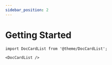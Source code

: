 ```yaml
---
sidebar_position: 2
---
```


# Getting Started

 

```mdx-code-block
import DocCardList from '@theme/DocCardList';

<DocCardList />
```